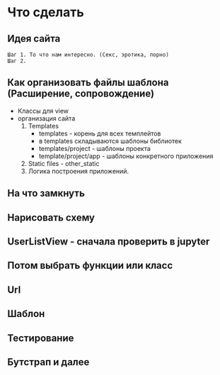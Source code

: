 # Что сделать

## Идея сайта
```
Шаг 1. То что нам интересно. (Секс, эротика, порно)
Шаг 2.
```

## Как организовать файлы шаблона (Расширение, сопровождение)

- Классы для view
- организация сайта
    1. Templates
        * templates - корень для всех темплейтов
        * в templates складываются шаблоны библиотек
        * templates/project - шаблоны проекта
        * template/project/app - шаблоны конкретного приложения
    1. Static files - other_static    
    1. Логика построения приложений.

## На что замкнуть

## Нарисовать схему

## UserListView - сначала проверить в jupyter

## Потом выбрать функции или класс

## Url

## Шаблон

## Тестирование

## Бутстрап и далее